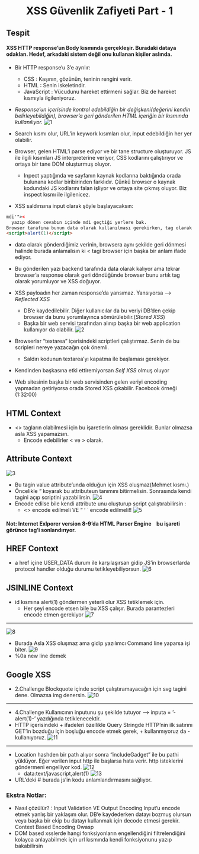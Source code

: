 <h1 align="center">XSS Güvenlik Zafiyeti Part - 1</h1>

## Tespit
#### XSS HTTP response’un Body kısmında gerçekleşir. Buradaki dataya odaklan. Hedef, arkadaki sistem değil onu kullanan kişiler aslında.
- Bir HTTP response’u 3’e ayrılır:
    - CSS : Kaşının, gözünün, teninin rengini verir.
    - HTML : Senin iskeletindir.
    - JavaScript : Vücudunu hareket ettirmeni sağlar. Biz de hareket kısmıyla ilgileniyoruz.
- *Response’un içerisinde kontrol edebildiğin bir değişkeni(değerini kendin belirleyebildiğin), browser’a geri gönderilen HTML içeriğin bir kısmında kullanılıyor.*
![1](https://github.com/grealyve/MDISec-Web-Security-and-Hacking-Notes/assets/41903311/8713127e-3a56-4e9f-b61f-5e72998a8da1)
- Search kısmı olur, URL’in keywork kısımları olur, input edebildiğin her yer olabilir.

- Browser, gelen HTML’i parse ediyor ve bir tane structure oluşturuyor. JS ile ilgili kısımları JS interpreterine veriyor, CSS kodlarını çalıştırıyor ve ortaya bir tane DOM oluşturmuş oluyor.
    - Inpect yaptığında ve sayfanın kaynak kodlarına baktığında orada bulunana kodlar biribirinden farklıdır. Çünkü browser o kaynak kodundaki JS kodlarını falan işliyor ve ortaya site çıkmış oluyor. Biz inspect kısmı ile ilgilenicez.

- XSS saldırısına input olarak şöyle başlayacaksın:
```html
mdi'">< 
  yazıp dönen cevabın içinde mdi geçtiği yerlere bak.
Browser tarafına bunun data olarak kullanılması gerekirken, tag olarak kullanabilme imkanı ortaya çıkıyor.
<script>alert(1)</script>
```
- data olarak gönderdiğimiz verinin, browsera aynı şekilde geri dönmesi halinde burada anlamalısın ki < tagi browser için başka bir anlam ifade ediyor.

- Bu gönderilen yazı backend tarafında data olarak kalıyor ama tekrar browser’a response olarak geri döndüğünde browser bunu artık tag olarak yorumluyor ve XSS doğuyor.
- XSS payloadın her zaman response’da yansımaz. Yansıyorsa —> *Reflected XSS*
    - DB’e kaydedilebilir.  Diğer kullanıcılar da bu veriyi DB’den çekip browser da bunu yorumlayınca sömürülebilir.(*Stored XSS*)
    - Başka bir web servisi tarafından alınıp başka bir web application kullanıyor da olabilir.
![2](https://github.com/grealyve/MDISec-Web-Security-and-Hacking-Notes/assets/41903311/888e5082-851c-4625-ae89-900af82fe2fd)
- Browserlar “textarea” içerisindeki scriptleri çalıştırmaz. Senin de bu scripleri nereye yazacağın çok önemli.
    - Saldırı kodunun textarea’yı kapatma ile başlaması gerekiyor.
- Kendinden başkasına etki ettiremiyorsan *Self XSS* olmuş oluyor
- Web sitesinin başka bir web servisinden gelen veriyi encoding yapmadan getiriyorsa orada Stored XSS çıkabilir. Facebook örneği (1:32:00)

## HTML Context
- <> tagların olabilmesi için bu işaretlerin olması gereklidir. Bunlar olmazsa asla XSS yapamazsın.
    - Encode edebilirler &lt; ve &gt; olarak.
## Attribute Context
![3](https://github.com/grealyve/MDISec-Web-Security-and-Hacking-Notes/assets/41903311/70bde275-8a01-4c28-ac51-b98f6869c7bc)
- Bu tagin value attribute’unda olduğun için XSS oluşmaz(Mehmet kısmı.)
- Öncelikle “ koyarak bu attributeun tanımını bitirmelisin. Sonrasında kendi tagini açıp scriptini yazabilirsin.
![4](https://github.com/grealyve/MDISec-Web-Security-and-Hacking-Notes/assets/41903311/3a176077-2b3a-4bd3-b9f7-7a540719ee38)
- Encode edilse bile kendi attribute unu oluşturup script çalıştırabilirsin :
    - <> encode edilmeli VE “ ‘ ` encode edilmeli!!
![5](https://github.com/grealyve/MDISec-Web-Security-and-Hacking-Notes/assets/41903311/b8757f62-e8cf-4267-921a-30f617276ea3)
#### Not: Internet Exlporer version 8-9’da HTML Parser Engine ` ` bu işareti görünce tag’i sonlandırıyor. 
## HREF Context
- a href içine USER_DATA durum ile karşılaşırsan gidip JS’in browserlarda protocol handler olduğu durumu tetikleyebiliyorsun.
![6](https://github.com/grealyve/MDISec-Web-Security-and-Hacking-Notes/assets/41903311/f4a2f59d-0764-4413-a6b0-af917af8b163)
## JSINLINE Context
- id kısmına alert(1) göndermen yeterli olur XSS tetiklemek için.
    - Her şeyi encode etsen bile bu XSS çalışır. Burada parantezleri encode etmen gerekiyor
![7](https://github.com/grealyve/MDISec-Web-Security-and-Hacking-Notes/assets/41903311/046cd8ca-aa2c-460e-9ab8-520fa934cdb0)
---
![8](https://github.com/grealyve/MDISec-Web-Security-and-Hacking-Notes/assets/41903311/3edf18d0-7d8a-4afd-a1a9-a7020feb38d9)
- Burada Asla XSS oluşmaz ama gidip yazılımcı Command line yaparsa işi biter.
![9](https://github.com/grealyve/MDISec-Web-Security-and-Hacking-Notes/assets/41903311/51d9ac18-43c5-4765-9985-6fe8eab3f496)
- %0a new line demek
## Google XSS
- 2.Challenge Blockquote içinde script çalıştıramayacağın için svg tagini dene. Olmazsa img denersin.
![10](https://github.com/grealyve/MDISec-Web-Security-and-Hacking-Notes/assets/41903311/94cc6588-cdbd-47c7-9a74-be3ae5745b18)
---
- 4.Challenge Kullanıcının inputunu şu şekilde tutuyor —> inputa  = ’-alert(1)-’ yazdığında tetiklenecektir.
- HTTP içerisindeki + ifadeleri özellikle Query Stringde HTTP’nin ilk satırını GET’in bozduğu için boşluğu encode etmek gerek, + kullanmıyoruz da - kullanıyoruz.
![11](https://github.com/grealyve/MDISec-Web-Security-and-Hacking-Notes/assets/41903311/30e9027d-7b13-43fb-bced-8c1a2c5447b4)
-----
- Location hashden bir path alıyor sonra “includeGadget” ile bu pathi yüklüyor. Eğer verilen input http ile başlarsa hata verir. http isteklerini göndermeni engelliyor kod. 
![12](https://github.com/grealyve/MDISec-Web-Security-and-Hacking-Notes/assets/41903311/72148484-b37e-4839-8860-ca12b0392960)
    - data:text/javascript,alert(1)
![13](https://github.com/grealyve/MDISec-Web-Security-and-Hacking-Notes/assets/41903311/a2ac1aa8-ed6e-4b90-a8d3-be2ec89d5ca6)
- URL’deki # burada js’in kodu anlamlandırmasını sağlıyor. 

### Ekstra Notlar:
- Nasıl çözülür? : Input Validation VE Output Encoding
Input’u encode etmek yanlış bir yaklaşım olur. DB’e kaydederken datayı bozmuş olursun veya başka bir ekip bu datayı kullanmak için decode etmesi gerekir.
Context Based Encoding Owasp
- DOM based xsslerde hangi fonksiyonların engellendiğini filtrelendiğini kolayca anlayabilmek için url kısmında kendi fonksiyonunu yazıp bakabilirsin

